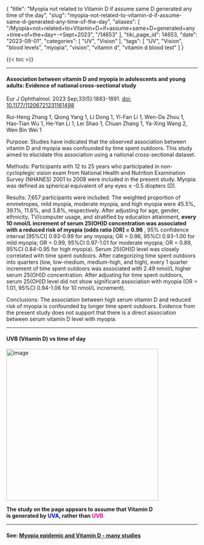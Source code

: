 {
    "title": "Myopia not related to Vitamin D if assume same D generated any time of the day",
    "slug": "myopia-not-related-to-vitamin-d-if-assume-same-d-generated-any-time-of-the-day",
    "aliases": [
        "/Myopia+not+related+to+Vitamin+D+if+assume+same+D+generated+any+time+of+the+day+-+Sept+2023",
        "/14653"
    ],
    "tiki_page_id": 14653,
    "date": "2023-09-01",
    "categories": [
        "UV",
        "Vision"
    ],
    "tags": [
        "UV",
        "Vision",
        "blood levels",
        "myopia",
        "vision",
        "vitamin d",
        "vitamin d blood test"
    ]
}


{{< toc >}}

---

#### Association between vitamin D and myopia in adolescents and young adults: Evidence of national cross-sectional study

Eur J Ophthalmol. 2023 Sep;33(5):1883-1891. [doi: 10.1177/11206721231161498](https://doi.org/10.1177/11206721231161498)

Rui-Heng Zhang 1, Qiong Yang 1, Li Dong 1, Yi-Fan Li 1, Wen-Da Zhou 1, Hao-Tian Wu 1, He-Yan Li 1, Lei Shao 1, Chuan Zhang 1, Ya-Xing Wang 2, Wen Bin Wei 1

Purpose: Studies have indicated that the observed association between vitamin D and myopia was confounded by time spent outdoors. This study aimed to elucidate this association using a national cross-sectional dataset.

Methods: Participants with 12 to 25 years who participated in non-cycloplegic vision exam from National Health and Nutrition Examination Survey (NHANES) 2001 to 2008 were included in the present study. Myopia was defined as spherical equivalent of any eyes ≤ -0.5 diopters (D).

Results: 7,657 participants were included. The weighted proportion of emmetropes, mild myopia, moderate myopia, and high myopia were 45.5%, 39.1%, 11.6%, and 3.8%, respectively. After adjusting for age, gender, ethnicity, TV/computer usage, and stratified by education attainment,  **every 10 nmol/L increment of serum 25(OH)D concentration was associated with a reduced risk of myopia (odds ratio <span>[OR]</span> = 0.96** , 95% confidence interval <span>[95%CI]</span> 0.93-0.99 for any myopia; OR = 0.96, 95%CI 0.93-1.00 for mild myopia; OR = 0.99, 95%CI 0.97-1.01 for moderate myopia; OR = 0.89, 95%CI 0.84-0.95 for high myopia). Serum 25(OH)D level was closely correlated with time spent outdoors. After categorizing time spent outdoors into quarters (low, low-medium, medium-high, and high), every 1 quarter increment of time spent outdoors was associated with 2.49 nmol/L higher serum 25(OH)D concentration. After adjusting for time spent outdoors, serum 25(OH)D level did not show significant association with myopia (OR = 1.01, 95%CI 0.94-1.06 for 10 nmol/L increment).

Conclusions: The association between high serum vitamin D and reduced risk of myopia is confounded by longer time spent outdoors. Evidence from the present study does not support that there is a direct association between serum vitamin D level with myopia. 

---

#### UVB (Vitamin D) vs time of day

<img src="https://d378j1rmrlek7x.cloudfront.net/attachments/jpeg/uvb-vs-time-of-day.jpg" alt="image" width="400">

 **The study on the page appears to assume that Vitamin D  
 is generated by <span style="color:#00F;">UVA</span>, rather than <span style="color:#F09;">UVB</span>** 

---

#### See: [Myopia epidemic and Vitamin D - many studies](/posts/myopia-epidemic-and-vitamin-d-many-studies)

<!-- ~tc~ (alias(Myopia not related to Vitamin D (wronly assumed same vit D generated any time of the day) - Sept 2023)) ~/tc~ -->

<!-- ~tc~ (alias(Myopia not related to Vitamin D if assumed same vit D generated any time of the day - Sept 2023)) ~/tc~ -->

<!-- ~tc~ (alias(Myopia not related to Vitamin D if assumed same D generated any time of the day - Sept 2023)) ~/tc~ -->